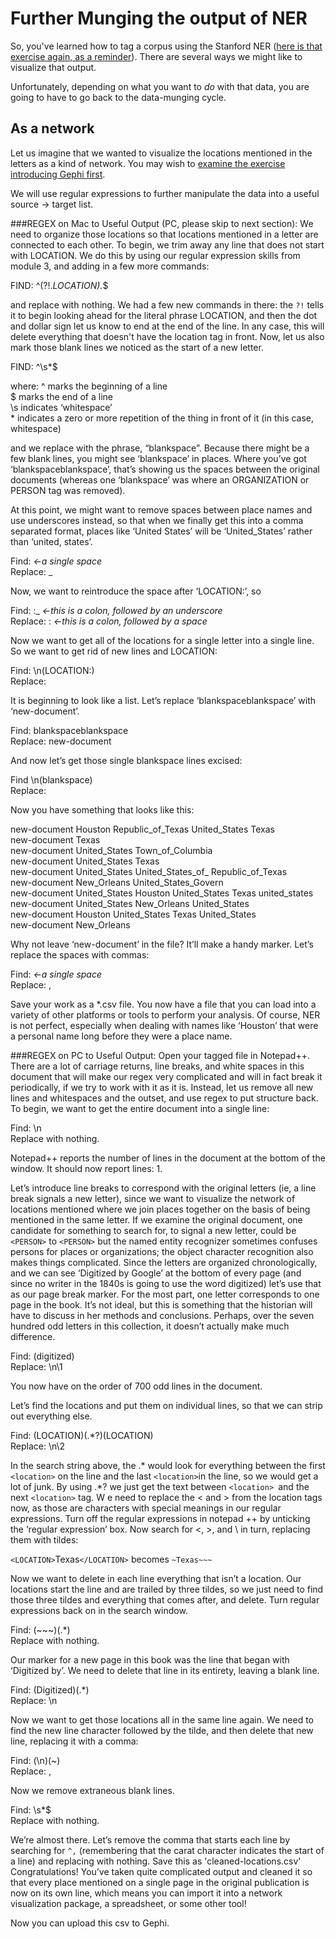 # Further Munging the output of NER

So, you've learned how to tag a corpus using the Stanford NER ([here is that exercise again, as a reminder](https://github.com/hist3907b-winter2015/module3-wranglingdata/blob/master/ner.md)). There are several ways we might like to visualize that output.

Unfortunately, depending on what you want to *do* with that data, you are going to have to go back to the data-munging cycle. 
## As a network
Let us imagine that we wanted to visualize the locations mentioned in the letters as a kind of network. You may wish to [examine the exercise introducing Gephi first](https://github.com/hist3907b-winter2015/module4-holes/blob/master/gephi.md).

We will use regular expressions to further manipulate the data into a useful source -> target list.

###REGEX on Mac to Useful Output (PC, please skip to next section):
We need to organize those locations so that locations mentioned in a letter are connected to each other. To begin, we trim away any line that does not start with LOCATION. We do this by using our regular expression skills from module 3, and adding in a few more commands:

FIND: ^(?!.*LOCATION).*$

and replace with nothing. We had a few new commands in there: the ```?!``` tells it to begin looking ahead for the literal phrase LOCATION, and then the dot and dollar sign let us know to end at the end of the line. In any case, this will delete everything that doesn't have the location tag in front. Now, let us also mark those blank lines we noticed as the start of a new letter. 

FIND: ^\s*$

where:
^ marks the beginning of a line<br>
$ marks the end of a line<Br>
\s indicates ‘whitespace’<Br>
\* indicates a zero or more repetition of the thing in front of it (in this case, whitespace)

and we replace with the phrase, “blankspace”. Because there might be a few blank lines, you might see ‘blankspace’ in places. Where you’ve got ‘blankspaceblankspace’, that’s showing us the spaces between the original documents (whereas one ‘blankspace’ was where an ORGANIZATION or PERSON tag was removed).

At this point, we might want to remove spaces between place names and use underscores instead, so that when we finally get this into a comma separated format, places like ‘United States’ will be ‘United_States’ rather than ‘united, states’.

Find:  *<-a single space*<br>
Replace: \_

Now, we want to reintroduce the space after ‘LOCATION:’, so

Find: :_       *<-this is a colon, followed by an underscore*<br>
Replace: :  *<-this is a colon, followed by a space*

Now we want to get all of the locations for a single letter into a single line. So we want to get rid of new lines and LOCATION:

Find: \n(LOCATION:)<br>
Replace: 

It is beginning to look like a list. Let’s replace ‘blankspaceblankspace’ with ‘new-document’.

Find: blankspaceblankspace<br>
Replace: new-document

And now let’s get those single blankspace lines excised:

Find \n(blankspace)<br>
Replace: 

Now you have something that looks like this:

<p>
new-document Houston Republic_of_Texas United_States Texas<br>
new-document Texas<br>
new-document United_States Town_of_Columbia<br>
new-document United_States Texas<br>
new-document United_States United_States_of_ Republic_of_Texas<br>
new-document New_Orleans United_States_Govern<br>
new-document United_States Houston United_States Texas united_states<br>
new-document United_States New_Orleans United_States<br>
new-document Houston United_States Texas United_States<br>
new-document New_Orleans<br>
</p>

Why not leave ‘new-document’ in the file? It’ll make a handy marker. Let’s replace the spaces with commas:

Find:      *<-a single space*<br>
Replace: , 

Save your work as a *.csv file. You now have a file that you can load into a variety of other platforms or tools to perform your analysis. Of course, NER is not perfect, especially when dealing with names like ‘Houston’ that were a personal name long before they were a place name.

###REGEX on PC to Useful Output:
Open your tagged file in Notepad++.  There are a lot of carriage returns, line breaks, and white spaces in this document that will make our regex very complicated and will in fact break it periodically, if we try to work with it as it is. Instead, let us remove all new lines and whitespaces and the outset, and use regex to put structure back. To begin, we want to get the entire document into a single line:

Find: \n<br>
Replace with nothing.

Notepad++ reports the number of lines in the document at the bottom of the window. It should now report lines: 1.

Let’s introduce line breaks to correspond with the original letters (ie, a line break signals a new letter), since we want to visualize the network of locations mentioned where we join places together on the basis of being mentioned in the same letter. If we examine the original document, one candidate for something to search for, to signal a new letter, could be  ```<PERSON>``` to ```<PERSON>``` but the named entity recognizer sometimes confuses persons for places or organizations; the object character recognition also makes things complicated.  Since the letters are organized chronologically, and we can see ‘Digitized by Google’ at the bottom of every page (and since no writer in the 1840s is going to use the word digitized) let’s use that as our page break marker. For the most part, one letter corresponds to one page in the book. It’s not ideal, but this is something that the historian will have to discuss in her methods and conclusions. Perhaps, over the seven hundred odd letters in this collection, it doesn’t actually make much difference.

Find: (digitized)<br>
Replace: \n\1

You now have on the order of 700 odd lines in the document. 

Let’s find the locations and put them on individual lines, so that we can strip out everything else. 

Find: (LOCATION)(.\*?)(LOCATION)<br>
Replace: \n\2

In the search string above, the .\* would look for everything between the first ```<location>``` on the line and the last ```<location>```in the line, so we would get a lot of junk. By using .\*? we just get the text between ```<location> ```and the next ```<location>``` tag.
W
e need to replace the < and > from the location tags now, as those are characters with special meanings in our regular expressions. Turn off the regular expressions in notepad ++ by unticking the ‘regular expression’ box. Now search for <, >, and \ in turn, replacing them with tildes:

```<LOCATION>```Texas```</LOCATION>``` becomes ```~Texas~~~```

Now we want to delete in each line everything that isn’t a location. Our locations start the line and are trailed by three tildes, so we just need to find those three tildes and everything that comes after, and delete. Turn regular expressions back on in the search window.

Find: (~~~)(.*)<br>
Replace with nothing.

Our marker for a new page in this book was the line that began with ‘Digitized by’. We need to delete that line in its entirety, leaving a blank line.

Find: (Digitized)(.\*)<br>
Replace: \n

Now we want to get those locations all in the same line again. We need to find the new line character followed by the tilde, and then delete that new line, replacing it with a comma:

Find: (\n)(~)<br>
Replace: ,

Now we remove extraneous blank lines.

Find: \s*$<br>
Replace with nothing. 

We’re almost there. Let’s remove the comma that starts each line by searching for 
```^,``` 
(remembering that the carat character indicates the start of a line) and replacing with nothing. Save this as 'cleaned-locations.csv' Congratulations! You’ve taken quite complicated output and cleaned it so that every place mentioned on a single page in the original publication is now on its own line, which means you can import it into a network visualization package, a spreadsheet, or some other tool!

Now you can upload this csv to Gephi.
